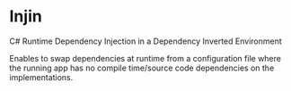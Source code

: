 # Injin
C# Runtime Dependency Injection in a Dependency Inverted Environment

Enables to swap dependencies at runtime from a configuration file where the running app has no compile time/source code dependencies on the implementations.
